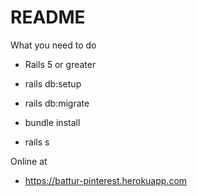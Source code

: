 # README

What you need to do

* Rails 5 or greater

* rails db:setup

* rails db:migrate

* bundle install

* rails s

Online at

* https://battur-pinterest.herokuapp.com
